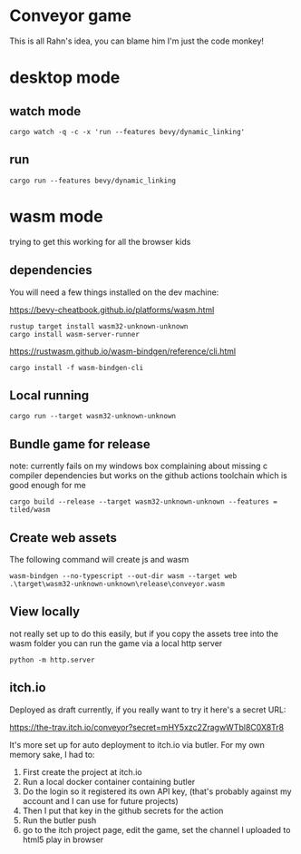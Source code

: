 # Conveyor game

This is all Rahn's idea, you can blame him I'm just the code monkey!

# desktop mode

## watch mode
```
cargo watch -q -c -x 'run --features bevy/dynamic_linking'
```

## run

```
cargo run --features bevy/dynamic_linking
```

# wasm mode
trying to get this working for all the browser kids

## dependencies
You will need a few things installed on the dev machine:

https://bevy-cheatbook.github.io/platforms/wasm.html
```
rustup target install wasm32-unknown-unknown
cargo install wasm-server-runner
```

https://rustwasm.github.io/wasm-bindgen/reference/cli.html
```
cargo install -f wasm-bindgen-cli
```

## Local running
```
cargo run --target wasm32-unknown-unknown
```

## Bundle game for release
note: currently fails on my windows box complaining about missing c compiler dependencies but works on the github actions toolchain which is good enough for me
```
cargo build --release --target wasm32-unknown-unknown --features = tiled/wasm
```

## Create web assets
The following command will create js and wasm 
```
wasm-bindgen --no-typescript --out-dir wasm --target web .\target\wasm32-unknown-unknown\release\conveyor.wasm
```

## View locally
not really set up to do this easily, but if you copy the assets tree into the wasm folder you can run the game via a local http server


```
python -m http.server
```

## itch.io

Deployed as draft currently, if you really want to try it here's a secret URL:

https://the-trav.itch.io/conveyor?secret=mHY5xzc2ZragwWTbl8C0X8Tr8

It's more set up for auto deployment to itch.io via butler.
For my own memory sake, I had to:

1. First create the project at itch.io
2. Run a local docker container containing butler 
3. Do the login so it registered its own API key, (that's probably against my account and I can use for future projects)
4. Then I put that key in the github secrets for the action
5. Run the butler push
6. go to the itch project page, edit the game, set the channel I uploaded to html5 play in browser

